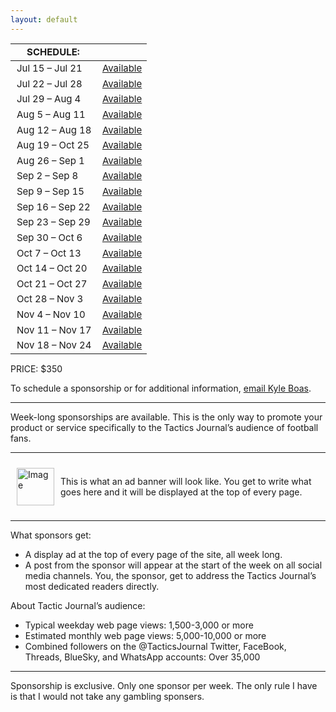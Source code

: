 ```yaml
---
layout: default
---
```


| SCHEDULE: | |
| --- | --- |
| Jul 15 – Jul 21 | <a href="mailto:kyle@tacticsjournal.com">Available</a> |
| Jul 22 – Jul 28 | <a href="mailto:kyle@tacticsjournal.com">Available</a> |
| Jul 29 – Aug 4 | <a href="mailto:kyle@tacticsjournal.com">Available</a> |
| Aug 5 – Aug 11 | <a href="mailto:kyle@tacticsjournal.com">Available</a> |
| Aug 12 – Aug 18 | <a href="mailto:kyle@tacticsjournal.com">Available</a> |
| Aug 19 – Oct 25 | <a href="mailto:kyle@tacticsjournal.com">Available</a> |
| Aug 26 – Sep 1 | <a href="mailto:kyle@tacticsjournal.com">Available</a> |
| Sep 2 – Sep 8 | <a href="mailto:kyle@tacticsjournal.com">Available</a> |
| Sep 9 – Sep 15 | <a href="mailto:kyle@tacticsjournal.com">Available</a> |
| Sep 16 – Sep 22 | <a href="mailto:kyle@tacticsjournal.com">Available</a> |
| Sep 23 – Sep 29 | <a href="mailto:kyle@tacticsjournal.com">Available</a> |
| Sep 30 – Oct 6 | <a href="mailto:kyle@tacticsjournal.com">Available</a> |
| Oct 7 – Oct 13 | <a href="mailto:kyle@tacticsjournal.com">Available</a> |
| Oct 14 – Oct 20 | <a href="mailto:kyle@tacticsjournal.com">Available</a> |
| Oct 21 – Oct 27 | <a href="mailto:kyle@tacticsjournal.com">Available</a> |
| Oct 28 – Nov 3 | <a href="mailto:kyle@tacticsjournal.com">Available</a> |
| Nov 4 – Nov 10 | <a href="mailto:kyle@tacticsjournal.com">Available</a> |
| Nov 11 – Nov 17 | <a href="mailto:kyle@tacticsjournal.com">Available</a> |
| Nov 18 – Nov 24 | <a href="mailto:kyle@tacticsjournal.com">Available</a>|

PRICE: $350

To schedule a sponsorship or for additional information, <a href="mailto:kyle@tacticsjournal.com">email Kyle Boas</a>.

---

Week-long sponsorships are available. This is the only way to promote your product or service specifically to the Tactics Journal’s audience of football fans.

---

<div style="display: flex; align-items: center; padding: 10px; margin-bottom: 5px; margin-right: 2px;">
    <img src="
https://i.imgur.com/W7MnbOH.png:15:45.png" alt="Image" style="height: 60px; margin-right: 10px;">
    <p style="font-size: 14px; margin: 0;">
        This is what an ad banner will look like. You get to write what goes here and it will be displayed at the top of every page.
    </p>
</div>

---

What sponsors get:

- A display ad at the top of every page of the site, all week long.
- A post from the sponsor will appear at the start of the week on all social media channels. You, the sponsor, get to address the Tactics Journal’s most dedicated readers directly.

About Tactic Journal’s audience:

- Typical weekday web page views: 1,500-3,000 or more
- Estimated monthly web page views: 5,000-10,000 or more
- Combined followers on the @TacticsJournal Twitter, FaceBook, Threads, BlueSky, and WhatsApp accounts: Over 35,000

---

Sponsorship is exclusive. Only one sponsor per week. The only rule I have is that I would not take any gambling sponsers.

<style>
    table { font-size: 15px; }
    td { padding-left: 10px; }
</style>
